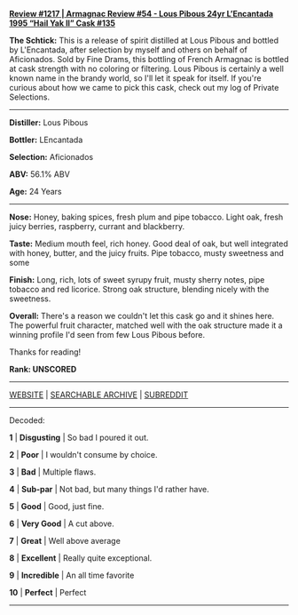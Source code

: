 
[**Review #1217 | Armagnac Review #54 - Lous Pibous 24yr L’Encantada 1995 “Hail Yak II” Cask #135**]( https://t8ke.review/review-1217-lous-pibous-24yr-lencantada-1995-hail-yak-ii-cask-135)

**The Schtick:** This is a release of spirit distilled at Lous Pibous and bottled by L'Encantada, after selection by myself and others on behalf of Aficionados. Sold by Fine Drams, this bottling of French Armagnac is bottled at cask strength with no coloring or filtering. Lous Pibous is certainly a well known name in the brandy world, so I'll let it speak for itself. If you're curious about how we came to pick this cask, check out my log of Private Selections.

-----

**Distiller:** Lous Pibous

**Bottler:** LEncantada

**Selection:** Aficionados

**ABV:** 56.1% ABV

**Age:** 24 Years 

-----

**Nose:**  Honey, baking spices, fresh plum and pipe tobacco. Light oak, fresh juicy berries, raspberry, currant and blackberry. 

**Taste:** Medium mouth feel, rich honey. Good deal of oak, but well integrated with honey, butter, and the juicy fruits. Pipe tobacco, musty sweetness and some 

**Finish:** Long, rich, lots of sweet syrupy fruit, musty sherry notes, pipe tobacco and red licorice. Strong oak structure, blending nicely with the sweetness. 

**Overall:** There's a reason we couldn't let this cask go and it shines here. The powerful fruit character, matched well with the oak structure made it a winning profile I'd seen from few Lous Pibous before. 

Thanks for reading!

**Rank: UNSCORED**



-----

[WEBSITE](https://t8ke.review) | [SEARCHABLE ARCHIVE](https://t8ke.review/review-archive/) | [SUBREDDIT](https://reddit.com/r/t8kereviews)

-----

Decoded:

**1** | **Disgusting** | So bad I poured it out.

**2** | **Poor** | I wouldn't consume by choice.

**3** | **Bad** | Multiple flaws.

**4** | **Sub-par** | Not bad, but many things I'd rather have.

**5** | **Good** | Good, just fine.

**6** | **Very Good** | A cut above.

**7** | **Great** | Well above average

**8** | **Excellent** | Really quite exceptional.

**9** | **Incredible** | An all time favorite

**10** | **Perfect** | Perfect

----

